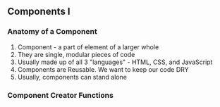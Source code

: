 ## Components I

### Anatomy of a Component

1. Component - a part of element of a larger whole
2. They are single, modular pieces of code
3. Usually made up of all 3 "languages" - HTML, CSS, and JavaScript
4. Components are Reusable. We want to keep our code DRY
5. Usually, components can stand alone

### Component Creator Functions